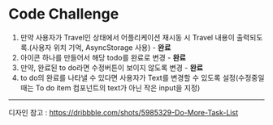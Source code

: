 # Code Challenge
1. 만약 사용자가 Travel인 상태에서 어플리케이션 재시동 시 Travel 내용이 출력되도록.(사용자 위치 기억, AsyncStorage 사용) - **완료**  
2. 아이콘 하나를 만들어서 해당 todo를 완료로 변경 - **완료**   
3. 만약, 완료된 to do라면 수정버튼이 보이지 않도록 변경 - **완료**  
4. to do의 완료를 나타낼 수 있다면 사용자가 Text를 변경할 수 있도록 설정(수정중일때는 To do item 컴포넌트의 text가 아닌 작은 input을 지정)  

---  
디자인 참고 : https://dribbble.com/shots/5985329-Do-More-Task-List  